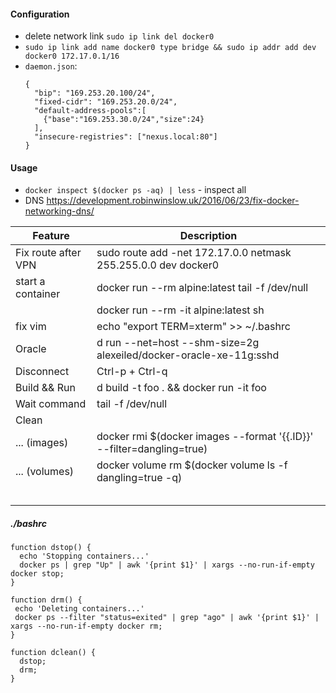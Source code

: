#### Configuration
- delete network link `sudo ip link del docker0`
- `sudo ip link add name docker0 type bridge && sudo ip addr add dev docker0 172.17.0.1/16`
- `daemon.json`:
    ```
    {
      "bip": "169.253.20.100/24",
      "fixed-cidr": "169.253.20.0/24",
      "default-address-pools":[
        {"base":"169.253.30.0/24","size":24}
      ],
      "insecure-registries": ["nexus.local:80"]
    }
    ```


#### Usage

- `docker inspect $(docker ps -aq) | less` - inspect all
- DNS https://development.robinwinslow.uk/2016/06/23/fix-docker-networking-dns/

| Feature                | Description                                                                        |
|----------------------- | -----------------------------------------------------------------------------------|
| Fix route after VPN    | sudo route add -net 172.17.0.0 netmask 255.255.0.0 dev docker0                     |
| start a container      | docker run --rm alpine:latest tail -f /dev/null                                    |
|                        | docker run --rm -it alpine:latest sh
| fix vim                | echo "export TERM=xterm" >> ~/.bashrc                                              |
| Oracle                 | d run --net=host --shm-size=2g alexeiled/docker-oracle-xe-11g:sshd                 |
| Disconnect             | Ctrl-p + Ctrl-q                                                                    |
| Build && Run           | d build -t foo . && docker run -it foo                                             |
| Wait command           | tail -f /dev/null                                                                  |
| Clean                  |                                                                                    |
| ... (images)           | docker rmi $(docker images --format '{{.ID}}' --filter=dangling=true)              |
| ... (volumes)          | docker volume rm $(docker volume ls -f dangling=true -q)                           |
|                        |                                                                                    |
|                        |                                                                                    |
|                        |                                                                                    |
|                        |                                                                                    |
|                        |                                                                                    |

##### ./bashrc
```
function dstop() {
  echo 'Stopping containers...'
  docker ps | grep "Up" | awk '{print $1}' | xargs --no-run-if-empty docker stop;
}

function drm() {
 echo 'Deleting containers...'
 docker ps --filter "status=exited" | grep "ago" | awk '{print $1}' | xargs --no-run-if-empty docker rm;
}

function dclean() {
  dstop;
  drm;
}
```
